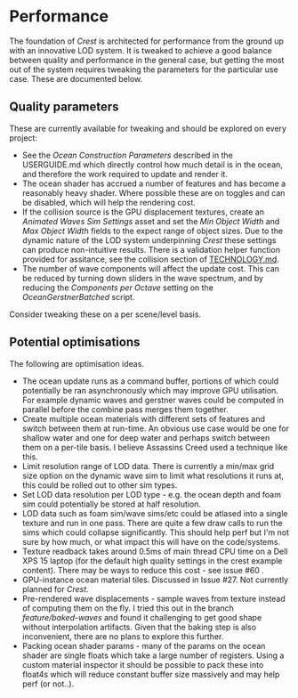 
# Performance

The foundation of *Crest* is architected for performance from the ground up with an innovative LOD system. It is tweaked to achieve a good balance between quality and performance in the general case, but getting the most out of the system requires tweaking the parameters for the particular use case. These are documented below.


## Quality parameters

These are currently available for tweaking and should be explored on every project:

* See the *Ocean Construction Parameters* described in the USERGUIDE.md which directly control how much detail is in the ocean, and therefore the work required to update and render it.
* The ocean shader has accrued a number of features and has become a reasonably heavy shader. Where possible these are on toggles and can be disabled, which will help the rendering cost.
* If the collision source is the GPU displacement textures, create an *Animated Waves Sim Settings* asset and set the *Min Object Width* and *Max Object Width* fields to the expect range of object sizes. Due to the dynamic nature of the LOD system underpinning *Crest* these settings can produce non-intuitive results. There is a validation helper function provided for assitance, see the collision section of [TECHNOLOGY.md](https://github.com/huwb/crest-oceanrender/blob/master/TECHNOLOGY.md).
* The number of wave components will affect the update cost. This can be reduced by turning down sliders in the wave spectrum, and by reducing the *Components per Octave* setting on the *OceanGerstnerBatched* script.

Consider tweaking these on a per scene/level basis.


## Potential optimisations

The following are optimisation ideas.

* The ocean update runs as a command buffer, portions of which could potentially be ran asynchronously which may improve GPU utilisation. For example dynamic waves and gerstner waves could be computed in parallel before the combine pass merges them together.
* Create multiple ocean materials with different sets of features and switch between them at run-time. An obvious use case would be one for shallow water and one for deep water and perhaps switch between them on a per-tile basis. I believe Assassins Creed used a technique like this.
* Limit resolution range of LOD data. There is currently a min/max grid size option on the dynamic wave sim to limit what resolutions it runs at, this could be rolled out to other sim types.
* Set LOD data resolution per LOD type - e.g. the ocean depth and foam sim could potentially be stored at half resolution.
* LOD data such as foam sim/wave sims/etc could be atlased into a single texture and run in one pass. There are quite a few draw calls to run the sims which could collapse significantly. This should help perf but I'm not sure by how much, or what impact this will have on the code/systems.
* Texture readback takes around 0.5ms of main thread CPU time on a Dell XPS 15 laptop (for the default high quality settings in the crest example content). There may be ways to reduce this cost - see issue #60 .
* GPU-instance ocean material tiles. Discussed in Issue #27. Not currently planned for *Crest*.
* Pre-rendered wave displacements - sample waves from texture instead of computing them on the fly. I tried this out in the branch *feature/baked-waves* and found it challenging to get good shape without interpolation artifacts. Given that the baking step is also inconvenient, there are no plans to explore this further.
* Packing ocean shader params - many of the params on the ocean shader are single floats which take a large number of registers. Using a custom material inspector it should be possible to pack these into float4s which will reduce constant buffer size massively and may help perf (or not..).
